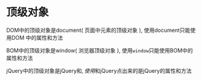 # 顶级对象

DOM中的顶级对象是document( 页面中元素的顶级对象 ), 使用document只能使用DOM 中的属性和方法

BOM中的顶级对象是window( 浏览器顶级对象 ), 使用`window`只能使用BOM中的属性和方法

jQuery中的顶级对象是jQuery和$, 使用$和jQuery点出来的是jQuery的属性和方法
